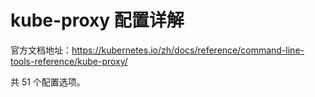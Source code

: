 # kube-proxy 配置详解

官方文档地址：https://kubernetes.io/zh/docs/reference/command-line-tools-reference/kube-proxy/

共 51 个配置选项。

